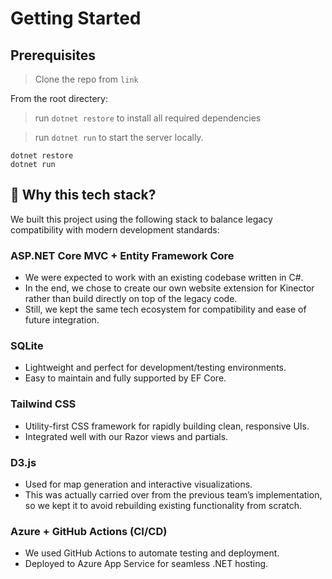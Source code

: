# Getting Started

## Prerequisites

> Clone the repo from `link`

From the root directery:

> run `dotnet restore` to install all required dependencies

> run `dotnet run` to start the server locally.

```
dotnet restore
dotnet run
```

## 🧩 Why this tech stack?

We built this project using the following stack to balance legacy compatibility with modern development standards:

### ASP.NET Core MVC + Entity Framework Core

- We were expected to work with an existing codebase written in C#.
- In the end, we chose to create our own website extension for Kinector rather than build directly on top of the legacy code.
- Still, we kept the same tech ecosystem for compatibility and ease of future integration.

### SQLite

- Lightweight and perfect for development/testing environments.
- Easy to maintain and fully supported by EF Core.

### Tailwind CSS

- Utility-first CSS framework for rapidly building clean, responsive UIs.
- Integrated well with our Razor views and partials.

### D3.js

- Used for map generation and interactive visualizations.
- This was actually carried over from the previous team’s implementation, so we kept it to avoid rebuilding existing functionality from scratch.

### Azure + GitHub Actions (CI/CD)

- We used GitHub Actions to automate testing and deployment.
- Deployed to Azure App Service for seamless .NET hosting.

```

```
